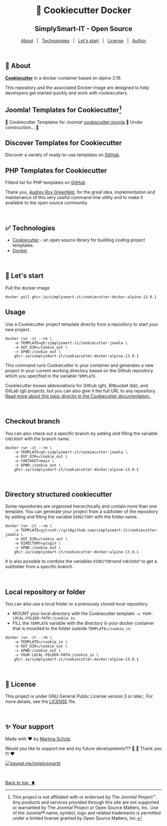 <div align="center" id="top"> 

  &#xa0;
  
</div>

<h1 align="center">🚀  Cookiecutter Docker</h1><h2 align="center">SimplySmart-IT - Open Source</h2>

<p align="center">
  <a href="#bookmark_tabs-about">About</a> &#xa0; | &#xa0; 
  <a href="#white_check_mark-technologies">Technologies</a> &#xa0; | &#xa0;
  <a href="#rocket-lets-start">Let's start</a> &#xa0; | &#xa0;
  <a href="#memo-license">License</a> &#xa0; | &#xa0;
  <a href="#sparkles-your-support">Author</a>
</p>

&#xa0;

## :bookmark_tabs: About ##

**[Cookiecutter](https://www.cookiecutter.io/)** in a docker container based on alpine 3.19.

This repository and the associated Docker image are designed to help developers get started quickly and work with cookiecutters.

## Joomla! Templates for Cookiecutter[^1]
🚀 Cookiecutter Templates for Joomla! [cookiecutter-joomla](https://github.com/SimplySmart-IT/cookiecutter-joomla)  🚧  Under construction... 🚧 
## Discover Templates for Cookiecutter
Discover a variety of ready-to-use templates on [GitHub](https://github.com/search?q=cookiecutter&type=Repositories).
## PHP Templates for Cookiecutter
Filterd list for PHP templates on [GitHub](https://github.com/search?q=cookiecutter+language%3APHP+&type=repositories&s=updated&o=desc)

Thank you, [Audrey Roy Greenfeld](https://github.com/audreyfeldroy), for the great idea, implementation and maintenance of this very useful command-line utility and to make it available to the open source community.

&#xa0;

## :white_check_mark: Technologies ##

- [Cookiecutter](https://github.com/cookiecutter/cookiecutter) - an open source library for building coding project templates.
- [Docker](https://www.docker.com/)

&#xa0;

## :rocket: Let's start ##

Pull the docker image

```
docker pull ghcr.io/simplysmart-it/cookiecutter-docker:alpine-13.9.1
```
## Usage

Use a Cookiecutter project template directly from a repository to start your new project.

```
docker run -it --rm \
	-e TEMPLATE=gh:simplysmart-it/cookiecutter-joomla \
	-e OUT_DIR=/cookie_out \
	-v $PWD:/cookie_out \
	ghcr.io/simplysmart-it/cookiecutter-docker:alpine-13.9.1
```

This command runs Cookiecutter in your container and generates a new project in your current working directory based on the Github repository which you specified in the variable `TEMPLATE`.

Cookiecutter knows abbreviations for Github (gh), Bitbucket (bb), and GitLab (gl) projects, but you can also give it the full URL to any repository. [Read more about this topic directly in the Cookiecutter documentation.](https://cookiecutter.readthedocs.io/en/stable/usage.html).

&#xa0;

## Checkout branch

You can also check out a specific branch by adding and filling the variable `CHECKOUT` with the branch name.

```
docker run -it --rm \
	-e TEMPLATE=gh:simplysmart-it/cookiecutter-joomla \
	-e OUT_DIR=/cookie_out \
	-e CHECKOUT=main \
	-v $PWD:/cookie_out \
	ghcr.io/simplysmart-it/cookiecutter-docker:alpine-13.9.1
```
&#xa0;

## Directory structured cookiecutter

Some repositories are organized hierarchically and contain more than one template. You can generate your project from a subfolder of the repository by adding and filling the variable `DIRECTORY` with the folder name.

```
docker run -it --rm \
	-e TEMPLATE=git+ssh://git@github.com/simplysmart-it/cookiecutter-joomla \
	-e OUT_DIR=/cookie_out \
	-e DIRECTORY=plugin \
	-v $PWD:/cookie_out \
	ghcr.io/simplysmart-it/cookiecutter-docker:alpine-13.9.1
```
It is also possible to combine the variables `DIRECTORY`and `CHECKOUT` to get a subfolder from a specific branch.

&#xa0;

## Local repository or folder

You can also use a local folder or a previously cloned local repository. 
- MOUNT your local directory with the Cookiecutter template `-v YOUR-LOCAL-FOLDER-PATH:/cookie_in`
- FILL the `TEMPLATE` variable with the directory in your docker container that is mounted to the folder outside `TEMPLATE=/cookie_in`
```
docker run -it --rm \
	-e TEMPLATE=/cookie_in \
	-e OUT_DIR=/cookie_out \
	-v $PWD:/cookie_out \
	-v YOUR-LOCAL-FOLDER-PATH:/cookie_in \
	ghcr.io/simplysmart-it/cookiecutter-docker:alpine-13.9.1
```
&#xa0;

## :memo: License ##

This project is under GNU General Public License version 3 or later;. For more details, see the [LICENSE](LICENSE.md) file.

&#xa0;

## :sparkles: Your support ##

Made with :heart: by <a href="https://github.com/SimplySmart-IT" target="_blank">Martina Scholz</a>

Would you like to support me and my future developments?!? 🎉 🚀 Thank you !!! ❤️

[<img alt="paypal.me/simplysmartit" src="https://img.shields.io/static/v1?label=PayPal.me/SimplySmartIT&message=PayPal.me&color=1040c1&style=for-the-badge&logo=paypal"/>](https://paypal.me/simplysmartit?country.x=DE&locale.x=de_DE)

&#xa0;

<a href="#top">Back to top&nbsp;&nbsp;⬆️</a>

[^1]: This project is not affiliated with or endorsed by The Joomla! Project™. Any products and services provided through this site are not supported or warrantied by The Joomla! Project or Open Source Matters, Inc. Use of the Joomla!® name, symbol, logo and related trademarks is permitted under a limited license granted by Open Source Matters, Inc.
